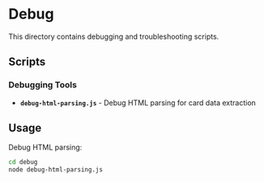 # Debug

This directory contains debugging and troubleshooting scripts.

## Scripts

### Debugging Tools
- **`debug-html-parsing.js`** - Debug HTML parsing for card data extraction

## Usage

Debug HTML parsing:
```bash
cd debug
node debug-html-parsing.js
``` 
